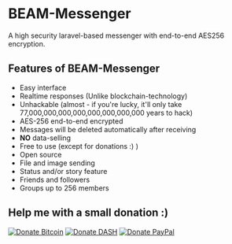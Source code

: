 # BEAM-Messenger

A high security laravel-based messenger with end-to-end AES256 encryption.

## Features of BEAM-Messenger

- Easy interface
- Realtime responses (Unlike blockchain-technology)
- Unhackable (almost - if you're lucky, it'll only take 77,000,000,000,000,000,000,000,000 years to hack)
- AES-256 end-to-end encrypted
- Messages will be deleted automatically after receiving
- **NO** data-selling
- Free to use (except for donations :) )
- Open source
- File and image sending
- Status and/or story feature
- Friends and followers
- Groups up to 256 members

## Help me with a small donation :)

[![Donate Bitcoin](https://img.shields.io/badge/Donate-Bitcoin-yellow.svg?longCache=true&style=for-the-badge)](https://spectrocoin.com/en/integration/buttons/47657-VfniCDsqms.html)
[![Donate DASH](https://img.shields.io/badge/Donate-DASH-blue.svg?longCache=true&style=for-the-badge)](https://spectrocoin.com/en/integration/buttons/47848-kD0U8S8el6.html)
[![Donate PayPal](https://img.shields.io/badge/Donate-PayPal-green.svg?longCache=true&style=for-the-badge)](https://paypal.me/marvinborner/)
